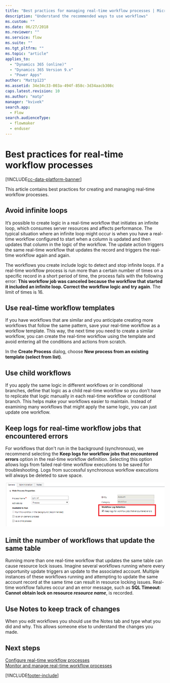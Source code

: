 ```yaml
---
title: "Best practices for managing real-time workflow processes | MicrosoftDocs"
description: "Understand the recommended ways to use workflows"
ms.custom: ""
ms.date: 06/27/2018
ms.reviewer: ""
ms.service: flow
ms.suite: ""
ms.tgt_pltfrm: ""
ms.topic: "article"
applies_to: 
  - "Dynamics 365 (online)"
  - "Dynamics 365 Version 9.x"
  - "Power Apps"
author: "Mattp123"
ms.assetid: 34e34c33-003a-494f-858c-3d34aacb308c
caps.latest.revision: 10
ms.author: "matp"
manager: "kvivek"
search.app: 
  - Flow
search.audienceType: 
  - flowmaker
  - enduser
---
```

# Best practices for real-time workflow processes


[!INCLUDE[cc-data-platform-banner](../../includes/cc-data-platform-banner.md)]

This article contains best practices for creating and managing real-time workflow processes.  

<a name="BKMK_AvoidInfiniteLoops"></a>   
## Avoid infinite loops  
It’s possible to create logic in a real-time workflow that initiates an infinite loop, which consumes server resources and affects performance. The typical situation where an infinite loop might occur is when you have a real-time workflow configured to start when a column is updated and then updates that column in the logic of the workflow. The update action triggers the same real-time workflow that updates the record and triggers the real-time workflow again and again.  
  
The workflows you create include logic to detect and stop infinite loops. If a real-time workflow process is run more than a certain number of times on a specific record in a short period of time, the process fails with the following error: **This workflow job was canceled because the workflow that started it included an infinite loop. Correct the workflow logic and try again**. The limit of times is 16.  
  
<a name="BKMK_UseWorkflowTemplates"></a>   
## Use real-time workflow templates  
If you have workflows that are similar and you anticipate creating more workflows that follow the same pattern, save your real-time workflow as a workflow template. This way, the next time you need to create a similar workflow, you can create the real-time workflow using the template and avoid entering all the conditions and actions from scratch.  
  
In the **Create Process** dialog, choose **New process from an existing template (select from list)**.  
  
<a name="BKMK_UseChildWorkflows"></a>   
## Use child workflows  
If you apply the same logic in different workflows or in conditional branches, define that logic as a child real-time workflow so you don’t have to replicate that logic manually in each real-time workflow or conditional branch. This helps make your workflows easier to maintain. Instead of examining many workflows that might apply the same logic, you can just update one workflow.  
  
<a name="BKMK_AutoDeleteCompletedWorkflowJobs"></a>   
## Keep logs for real-time workflow jobs that encountered errors  
For workflows that don't run in the background (synchronous), we recommend selecting the **Keep logs for workflow jobs that encountered errors** option in the real-time workflow definition. Selecting this option allows logs from failed real-time workflow executions to be saved for troubleshooting. Logs from successful synchronous workflow executions will always be deleted to save space.   

![Keep logs for failed workflows option](media/keep-logs-for-workflows.png)

## Limit the number of workflows that update the same table
Running more than one real-time workflow that updates the same table can cause resource lock issues. Imagine several workflows running where every opportunity update triggers an update to the associated account. Multiple instances of these workflows running and attempting to update the same account record at the same time can result in resource locking issues. Real-time workflow failures occur and an error message, such as **SQL Timeout: Cannot obtain lock on resource _resource name_**, is recorded. 

<a name="BKMK_DocumentChangesUsingNotes"></a>   
## Use Notes to keep track of changes  
When you edit workflows you should use the Notes tab and type what you did and why. This allows someone else to understand the changes you made.  
  
## Next steps  

[Configure real-time workflow processes](configure-workflow-steps.md)   
[Monitor and manage real-time workflow processes](monitor-manage-processes.md)


[!INCLUDE[footer-include](../../includes/footer-banner.md)]